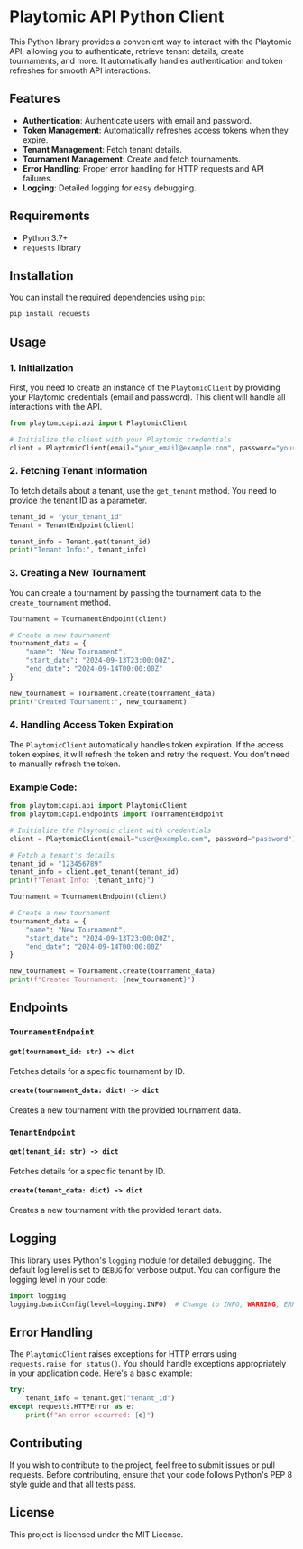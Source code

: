 # Playtomic API Python Client

This Python library provides a convenient way to interact with the Playtomic API, allowing you to authenticate, retrieve tenant details, create tournaments, and more. It automatically handles authentication and token refreshes for smooth API interactions.

## Features

- **Authentication**: Authenticate users with email and password.
- **Token Management**: Automatically refreshes access tokens when they expire.
- **Tenant Management**: Fetch tenant details.
- **Tournament Management**: Create and fetch tournaments.
- **Error Handling**: Proper error handling for HTTP requests and API failures.
- **Logging**: Detailed logging for easy debugging.

## Requirements

- Python 3.7+
- `requests` library

## Installation

You can install the required dependencies using `pip`:

```bash
pip install requests
```

## Usage

### 1. **Initialization**

First, you need to create an instance of the `PlaytomicClient` by providing your Playtomic credentials (email and password). This client will handle all interactions with the API.

```python
from playtomicapi.api import PlaytomicClient

# Initialize the client with your Playtomic credentials
client = PlaytomicClient(email="your_email@example.com", password="your_password")
```

### 2. **Fetching Tenant Information**

To fetch details about a tenant, use the `get_tenant` method. You need to provide the tenant ID as a parameter.

```python
tenant_id = "your_tenant_id"
Tenant = TenantEndpoint(client)

tenant_info = Tenant.get(tenant_id)
print("Tenant Info:", tenant_info)
```

### 3. **Creating a New Tournament**

You can create a tournament by passing the tournament data to the `create_tournament` method.

```python
Tournament = TournamentEndpoint(client)

# Create a new tournament
tournament_data = {
    "name": "New Tournament",
    "start_date": "2024-09-13T23:00:00Z",
    "end_date": "2024-09-14T00:00:00Z"
}

new_tournament = Tournament.create(tournament_data)
print("Created Tournament:", new_tournament)
```

### 4. **Handling Access Token Expiration**

The `PlaytomicClient` automatically handles token expiration. If the access token expires, it will refresh the token and retry the request. You don’t need to manually refresh the token.

### Example Code:

```python
from playtomicapi.api import PlaytomicClient
from playtomicapi.endpoints import TournamentEndpoint

# Initialize the Playtomic client with credentials
client = PlaytomicClient(email="user@example.com", password="password")

# Fetch a tenant's details
tenant_id = "123456789"
tenant_info = client.get_tenant(tenant_id)
print(f"Tenant Info: {tenant_info}")

Tournament = TournamentEndpoint(client)

# Create a new tournament
tournament_data = {
    "name": "New Tournament",
    "start_date": "2024-09-13T23:00:00Z",
    "end_date": "2024-09-14T00:00:00Z"
}

new_tournament = Tournament.create(tournament_data)
print(f"Created Tournament: {new_tournament}")
```

## Endpoints

### `TournamentEndpoint`

#### `get(tournament_id: str) -> dict`
Fetches details for a specific tournament by ID.

#### `create(tournament_data: dict) -> dict`
Creates a new tournament with the provided tournament data.

### `TenantEndpoint`

#### `get(tenant_id: str) -> dict`
Fetches details for a specific tenant by ID.

#### `create(tenant_data: dict) -> dict`
Creates a new tournament with the provided tenant data.


## Logging

This library uses Python's `logging` module for detailed debugging. The default log level is set to `DEBUG` for verbose output. You can configure the logging level in your code:

```python
import logging
logging.basicConfig(level=logging.INFO)  # Change to INFO, WARNING, ERROR as needed
```

## Error Handling

The `PlaytomicClient` raises exceptions for HTTP errors using `requests.raise_for_status()`. You should handle exceptions appropriately in your application code. Here's a basic example:

```python
try:
    tenant_info = tenant.get("tenant_id")
except requests.HTTPError as e:
    print(f"An error occurred: {e}")
```

## Contributing

If you wish to contribute to the project, feel free to submit issues or pull requests. Before contributing, ensure that your code follows Python's PEP 8 style guide and that all tests pass.

## License

This project is licensed under the MIT License.